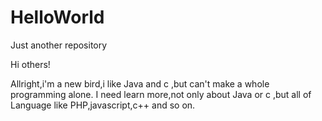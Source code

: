 # HelloWorld
Just another repository

Hi others!

Allright,i'm a new bird,i like Java and c ,but can't make a whole programming alone.
I need learn more,not only about Java or c ,but all of Language like PHP,javascript,c++ and so on.
